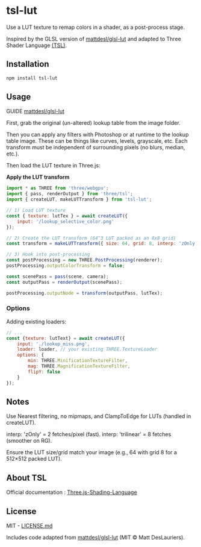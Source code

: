 # tsl-lut

Use a LUT texture to remap colors in a shader, as a post-process stage.

Inspired by the GLSL version of [mattdesl/glsl-lut](https://github.com/mattdesl/glsl-lut) and adapted to Three Shader
Language [(TSL)](https://github.com/mrdoob/three.js/wiki/Three.js-Shading-Language).

## Installation

```bash
npm install tsl-lut
```

## Usage
GUIDE [mattdesl/glsl-lut](https://github.com/mattdesl/glsl-lut)

First, grab the original (un-altered) lookup table from the image folder.

Then you can apply any filters with Photoshop or at runtime to the lookup table image. These can be things like curves,
levels, grayscale, etc. Each transform must be independent of surrounding pixels (no blurs, median, etc.).


Then load the LUT texture in Three.js:


**Apply the LUT transform**
```js
import * as THREE from 'three/webgpu';
import { pass, renderOutput } from 'three/tsl';
import { createLUT, makeLUTTransform } from 'tsl-lut';

// 1) Load LUT texture
const { texture: lutTex } = await createLUT({
    input: '/lookup_selective_color.png'
});

// 2) Create the LUT transform (64^3 LUT packed as an 8x8 grid)
const transform = makeLUTTransform({ size: 64, grid: 8, interp: 'zOnly' });

// 3) Hook into post-processing
const postProcessing = new THREE.PostProcessing(renderer);
postProcessing.outputColorTransform = false;

const scenePass = pass(scene, camera);
const outputPass = renderOutput(scenePass);

postProcessing.outputNode = transform(outputPass, lutTex);

```
### Options

Adding existing loaders:
```js
// ...
const {texture: lutText} = await createLUT({
    input: './lookup_miss.png',
    loader: loader, // your existing THREE.TextureLoader
    options: { 
        min: THREE.MinificationTextureFilter,
        mag: THREE.MagnificationTextureFilter,
        flipY: false
    }
});
```

## Notes

Use Nearest filtering, no mipmaps, and ClampToEdge for LUTs (handled in createLUT).

interp: 'zOnly' = 2 fetches/pixel (fast). interp: 'trilinear' = 8 fetches (smoother on RG).

Ensure the LUT size/grid match your image (e.g., 64 with grid 8 for a 512×512 packed LUT).


## About TSL
Official documentation : [Three.js-Shading-Language](https://github.com/mrdoob/three.js/wiki/Three.js-Shading-Language)


## License

MIT - [LICENSE.md](https://github.com/nicolas-giannantonio/tsl-lut/LICENSE.md)

Includes code adapted from [mattdesl/glsl-lut](https://github.com/mattdesl/glsl-lut/blob/master/LICENSE.md) (MIT © Matt DesLauriers).
